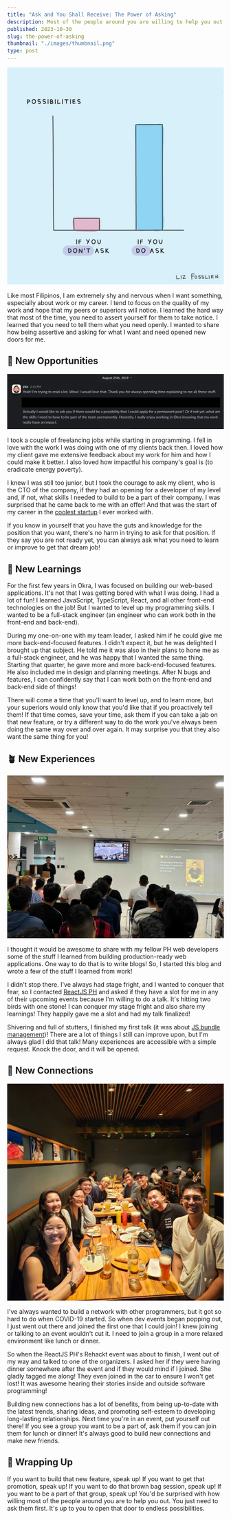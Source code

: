 ```yaml
---
title: "Ask and You Shall Receive: The Power of Asking"
description: Most of the people around you are willing to help you out, you just need to ask them.
published: 2023-10-30
slug: the-power-of-asking
thumbnail: "./images/thumbnail.png"
type: post
---
```


![Illustrated by Liz Fosslien](images/possibilities-illustration.jpeg)

Like most Filipinos, I am extremely shy and nervous when I want something, especially about work or my career. I tend to focus on the quality of my work and hope that my peers or superiors will notice. I learned the hard way that most of the time, you need to assert yourself for them to take notice. I learned that you need to tell them what you need openly. I wanted to share how being assertive and asking for what I want and need opened new doors for me.

## 🌟 New Opportunities

![Slack message to Okra's CTO asking for a full-time job](images/asking-for-full-time-job.png)

I took a couple of freelancing jobs while starting in programming. I fell in love with the work I was doing with one of my clients back then. I loved how my client gave me extensive feedback about my work for him and how I could make it better. I also loved how impactful his company's goal is (to eradicate energy poverty).

I knew I was still too junior, but I took the courage to ask my client, who is the CTO of the company, if they had an opening for a developer of my level and, if not, what skills I needed to build to be a part of their company. I was surprised that he came back to me with an offer! And that was the start of my career in the [coolest startup](https://www.mattyasul.com/blog/startup-challenges-rewards/) I ever worked with.

If you know in yourself that you have the guts and knowledge for the position that you want, there's no harm in trying to ask for that position. If they say you are not ready yet, you can always ask what you need to learn or improve to get that dream job!

## 💭 New Learnings

For the first few years in Okra, I was focused on building our web-based applications. It's not that I was getting bored with what I was doing. I had a lot of fun! I learned JavaScript, TypeScript, React, and all other front-end technologies on the job! But I wanted to level up my programming skills. I wanted to be a full-stack engineer (an engineer who can work both in the front-end and back-end).

During my one-on-one with my team leader, I asked him if he could give me more back-end-focused features. I didn't expect it, but he was delighted I brought up that subject. He told me it was also in their plans to hone me as a full-stack engineer, and he was happy that I wanted the same thing. Starting that quarter, he gave more and more back-end-focused features. He also included me in design and planning meetings. After N bugs and features, I can confidently say that I can work both on the front-end and back-end side of things!

There will come a time that you'll want to level up, and to learn more, but your superiors would only know that you'd like that if you proactively tell them! If that time comes, save your time, ask them if you can take a jab on that new feature, or try a different way to do the work you've always been doing the same way over and over again. It may surprise you that they also want the same thing for you!

## 🪴 New Experiences

![First ever talk in a software development event!](images/reactjsph-talk.jpg)

I thought it would be awesome to share with my fellow PH web developers some of the stuff I learned from building production-ready web applications. One way to do that is to write blogs! So, I started this blog and wrote a few of the stuff I learned from work! 

I didn't stop there. I've always had stage fright, and I wanted to conquer that fear, so I contacted [ReactJS PH](https://reactjs.org.ph/) and asked if they have a slot for me in any of their upcoming events because I'm willing to do a talk. It's hitting two birds with one stone! I can conquer my stage fright and also share my learnings! They happily gave me a slot and had my talk finalized!

Shivering and full of stutters, I finished my first talk (it was about [JS bundle management](https://www.mattyasul.com/blog/nextjs-bundle-management/))! There are a lot of things I still can improve upon, but I'm always glad I did that talk! Many experiences are accessible with a simple request. Knock the door, and it will be opened.

## 🤝 New Connections

![After-event dinner with the ReactJS PH core team](images/with-reactjsph.jpg)

I've always wanted to build a network with other programmers, but it got so hard to do when COVID-19 started. So when dev events began popping out, I just went out there and joined the first one that I could join! I knew joining or talking to an event wouldn't cut it. I need to join a group in a more relaxed environment like lunch or dinner.

So when the ReactJS PH's Rehackt event was about to finish, I went out of my way and talked to one of the organizers. I asked her if they were having dinner somewhere after the event and if they would mind if I joined. She gladly tagged me along! They even joined in the car to ensure I won't get lost! It was awesome hearing their stories inside and outside software programming!

Building new connections has a lot of benefits, from being up-to-date with the latest trends, sharing ideas, and promoting self-esteem to developing long-lasting relationships. Next time you're in an event, put yourself out there! If you see a group you want to be a part of, ask them if you can join them for lunch or dinner! It's always good to build new connections and make new friends.

## 🏁 Wrapping Up

If you want to build that new feature, speak up! If you want to get that promotion, speak up! If you want to do that brown bag session, speak up! If you want to be a part of that group, speak up! You'd be surprised with how willing most of the people around you are to help you out. You just need to ask them first. It's up to you to open that door to endless possibilities.